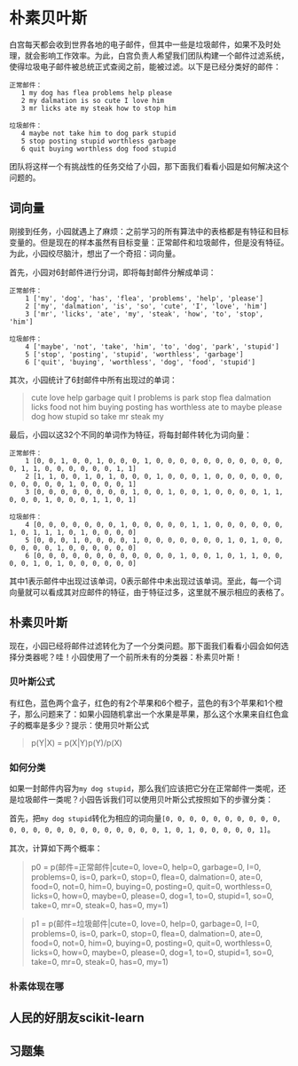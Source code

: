 # 朴素贝叶斯

白宫每天都会收到世界各地的电子邮件，但其中一些是垃圾邮件，如果不及时处理，就会影响工作效率。为此，白宫负责人希望我们团队构建一个邮件过滤系统，使得垃圾电子邮件被总统正式查阅之前，能被过滤。以下是已经分类好的邮件：

```
正常邮件：
   1 my dog has flea problems help please
   2 my dalmation is so cute I love him
   3 mr licks ate my steak how to stop him
   
垃圾邮件：
   4 maybe not take him to dog park stupid
   5 stop posting stupid worthless garbage
   6 quit buying worthless dog food stupid
````

团队将这样一个有挑战性的任务交给了小园，那下面我们看看小园是如何解决这个问题的。

## 词向量

刚接到任务，小园就遇上了麻烦：之前学习的所有算法中的表格都是有特征和目标变量的。但是现在的样本虽然有目标变量：正常邮件和垃圾邮件，但是没有特征。为此，小园绞尽脑汁，想出了一个奇招：词向量。

首先，小园对6封邮件进行分词，即将每封邮件分解成单词：

```
正常邮件：
    1 ['my', 'dog', 'has', 'flea', 'problems', 'help', 'please']
    2 ['my', 'dalmation', 'is', 'so', 'cute', 'I', 'love', 'him']
    3 ['mr', 'licks', 'ate', 'my', 'steak', 'how', 'to', 'stop', 'him']
	
垃圾邮件：
    4 ['maybe', 'not', 'take', 'him', 'to', 'dog', 'park', 'stupid']
    5 ['stop', 'posting', 'stupid', 'worthless', 'garbage']
    6 ['quit', 'buying', 'worthless', 'dog', 'food', 'stupid']
```
		
其次，小园统计了6封邮件中所有出现过的单词：

> cute love help garbage quit I problems is park stop flea dalmation licks food not him buying posting has worthless ate to maybe please dog how stupid so take mr steak my

最后，小园以这32个不同的单词作为特征，将每封邮件转化为词向量：

```
正常邮件：
    1 [0, 0, 1, 0, 0, 1, 0, 0, 0, 1, 0, 0, 0, 0, 0, 0, 0, 0, 0, 0, 0, 0, 1, 1, 0, 0, 0, 0, 0, 0, 1, 1]
    2 [1, 1, 0, 0, 1, 0, 1, 0, 0, 0, 1, 0, 0, 0, 1, 0, 0, 0, 0, 0, 0, 0, 0, 0, 0, 0, 1, 0, 0, 0, 0, 1]
    3 [0, 0, 0, 0, 0, 0, 0, 0, 1, 0, 0, 1, 0, 0, 1, 0, 0, 0, 0, 1, 1, 0, 0, 0, 1, 0, 0, 0, 1, 1, 0, 1]
	
垃圾邮件：
    4 [0, 0, 0, 0, 0, 0, 0, 1, 0, 0, 0, 0, 0, 1, 1, 0, 0, 0, 0, 0, 0, 1, 0, 1, 1, 1, 0, 1, 0, 0, 0, 0]
    5 [0, 0, 0, 1, 0, 0, 0, 0, 1, 0, 0, 0, 0, 0, 0, 0, 1, 0, 1, 0, 0, 0, 0, 0, 0, 1, 0, 0, 0, 0, 0, 0]
    6 [0, 0, 0, 0, 0, 0, 0, 0, 0, 0, 0, 0, 1, 0, 0, 1, 0, 1, 1, 0, 0, 0, 0, 1, 0, 1, 0, 0, 0, 0, 0, 0]
```

其中1表示邮件中出现过该单词，0表示邮件中未出现过该单词。至此，每一个词向量就可以看成其对应邮件的特征，由于特征过多，这里就不展示相应的表格了。

## 朴素贝叶斯

现在，小园已经将邮件过滤转化为了一个分类问题。那下面我们看看小园会如何选择分类器呢？哇！小园使用了一个前所未有的分类器：朴素贝叶斯！

### 贝叶斯公式

有红色，蓝色两个盒子，红色的有2个苹果和6个橙子，蓝色的有3个苹果和1个橙子，那么问题来了：如果小园随机拿出一个水果是苹果，那么这个水果来自红色盒子的概率是多少？提示：使用贝叶斯公式

> p(Y|X) = p(X|Y)p(Y)/p(X)

### 如何分类

如果一封邮件内容为`my dog stupid`，那么我们应该把它分在正常邮件一类呢，还是垃圾邮件一类呢？小园告诉我们可以使用贝叶斯公式按照如下的步骤分类：

首先，把`my dog stupid`转化为相应的词向量`[0, 0, 0, 0, 0, 0, 0, 0, 0, 0, 0, 0, 0, 0, 0, 0, 0, 0, 0, 0, 0, 0, 0, 1, 0, 1, 0, 0, 0, 0, 0, 1]`。

其次，计算如下两个概率：

> p0 = p(邮件=正常邮件|cute=0, love=0, help=0, garbage=0, I=0, problems=0, is=0, park=0, stop=0, flea=0, dalmation=0, ate=0, food=0, not=0, him=0, buying=0, posting=0, quit=0, worthless=0, licks=0, how=0, maybe=0, please=0, dog=1, to=0, stupid=1, so=0, take=0, mr=0, steak=0, has=0, my=1)

> p1 = p(邮件=垃圾邮件|cute=0, love=0, help=0, garbage=0, I=0, problems=0, is=0, park=0, stop=0, flea=0, dalmation=0, ate=0, food=0, not=0, him=0, buying=0, posting=0, quit=0, worthless=0, licks=0, how=0, maybe=0, please=0, dog=1, to=0, stupid=1, so=0, take=0, mr=0, steak=0, has=0, my=1)

### 朴素体现在哪

## 人民的好朋友scikit-learn

## 习题集